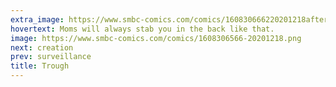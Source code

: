 ```yaml
---
extra_image: https://www.smbc-comics.com/comics/160830666220201218after.png
hovertext: Moms will always stab you in the back like that.
image: https://www.smbc-comics.com/comics/1608306566-20201218.png
next: creation
prev: surveillance
title: Trough
---
```

